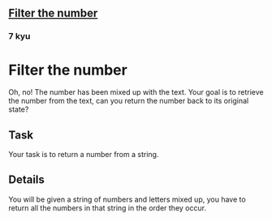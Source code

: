 <h2><a href=https://www.codewars.com/kata/55b051fac50a3292a9000025/train/javascript target="_blank">Filter the number</a></h2><h3>7 kyu</h3><h1 id="filter-the-number">Filter the number</h1><p>Oh, no! The number has been mixed up with the text. Your goal is to retrieve the number from the text, can you return the number back to its original state?</p><h2 id="task">Task</h2><p>Your task is to return a number from a string.</p><h2 id="details">Details</h2><p>You will be given a string of numbers and letters mixed up, you have to return all the numbers in that string in the order they occur.</p>
